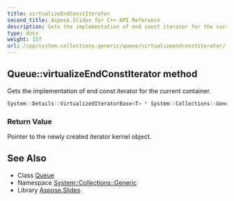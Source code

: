 ```yaml
---
title: virtualizeEndConstIterator
second_title: Aspose.Slides for C++ API Reference
description: Gets the implementation of end const iterator for the current container.
type: docs
weight: 157
url: /cpp/system.collections.generic/queue/virtualizeendconstiterator/
---
```

## Queue::virtualizeEndConstIterator method


Gets the implementation of end const iterator for the current container.

```cpp
System::Details::VirtualizedIteratorBase<T> * System::Collections::Generic::Queue<T>::virtualizeEndConstIterator() const override
```


### Return Value

Pointer to the newly created iterator kernel object.

## See Also

* Class [Queue](../)
* Namespace [System::Collections::Generic](../../)
* Library [Aspose.Slides](../../../)

